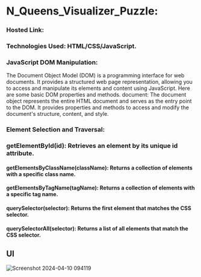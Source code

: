 # N_Queens_Visualizer_Puzzle:
### Hosted Link: 
### Technologies Used: HTML/CSS/JavaScript.
### JavaScript DOM Manipulation:
The Document Object Model (DOM) is a programming interface for web documents. It provides a structured web page representation, allowing you to access and manipulate its elements and content using JavaScript. Here are some basic DOM properties and methods.
document: The document object represents the entire HTML document and serves as the entry point to the DOM. It provides properties and methods to access and modify the document's structure, content, and style.

### Element Selection and Traversal:

  ### getElementById(id): Retrieves an element by its unique id attribute.
  #### getElementsByClassName(className): Returns a collection of elements with a specific class name.
  ####  getElementsByTagName(tagName): Returns a collection of elements with a specific tag name.
  ####  querySelector(selector): Returns the first element that matches the CSS selector.
  ####  querySelectorAll(selector): Returns a list of all elements that match the CSS selector.


  ## UI

![Screenshot 2024-04-10 094119](https://github.com/divyanshrajpoot9/N_Queens_Visualizer_Puzzle/assets/114856467/c53d42bc-2016-4494-a4a4-1b6ce4eda935)
